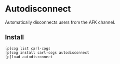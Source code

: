 # Autodisconnect

Automatically disconnects users from the AFK channel.

## Install

```
[p]cog list carl-cogs
[p]cog install carl-cogs autodisconnect
[p]load autodisconnect
```
